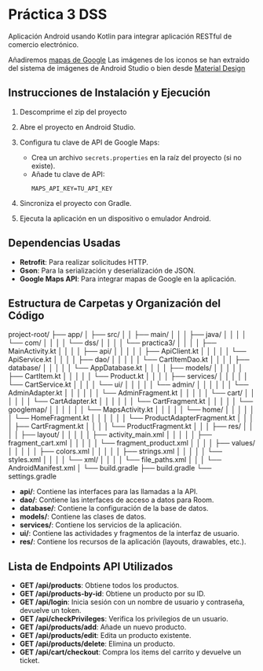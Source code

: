 # Práctica 3 DSS
Aplicación Android usando Kotlin para integrar aplicación RESTful de comercio electrónico.

Añadiremos [mapas de Google](https://developers.google.com/maps/documentation/android-sdk/start?hl=es-419)
Las imágenes de los iconos se han extraido del sistema de imágenes de Android Studio o bien desde 
[Material Design](https://fonts.google.com/icons)

## Instrucciones de Instalación y Ejecución

1. Descomprime el zip del proyecto

2. Abre el proyecto en Android Studio.

3. Configura tu clave de API de Google Maps:
    - Crea un archivo `secrets.properties` en la raíz del proyecto (si no existe).
    - Añade tu clave de API:
        ```properties
        MAPS_API_KEY=TU_API_KEY
        ```

4. Sincroniza el proyecto con Gradle.

5. Ejecuta la aplicación en un dispositivo o emulador Android.

## Dependencias Usadas

- **Retrofit**: Para realizar solicitudes HTTP.
- **Gson**: Para la serialización y deserialización de JSON.
- **Google Maps API**: Para integrar mapas de Google en la aplicación.

## Estructura de Carpetas y Organización del Código
project-root/
├── app/
│   ├── src/
│   │   ├── main/
│   │   │   ├── java/
│   │   │   │   └── com/
│   │   │   │   	└── dss/
│   │   │   │       	└── practica3/
│   │   │   │           	├── MainActivity.kt
│   │   │   │           	├── api/
│   │   │   │           	│   ├── ApiClient.kt
│   │   │   │           	│   └── ApiService.kt
│   │   │   │           	├── dao/
│   │   │   │           	│   └── CartItemDao.kt
│   │   │   │           	├── database/
│   │   │   │           	│   └── AppDatabase.kt
│   │   │   │           	├── models/
│   │   │   │           	│   ├── CartItem.kt
│   │   │   │           	│   └── Product.kt
│   │   │   │           	├── services/
│   │   │   │           	│   └── CartService.kt
│   │   │   │           	└── ui/
│   │   │   │           	│   └── admin/
│   │   │   │           	│   │   └── AdminAdapter.kt
│   │   │   │           	│   │   └── AdminFragment.kt
│   │   │   │           	│   └── cart/
│   │   │   │           	│   │   └── CartAdapter.kt
│   │   │   │           	│   │   └── CartFragment.kt
│   │   │   │           	│   └── googlemap/
│   │   │   │           	│   │   └── MapsActivity.kt
│   │   │   │           	│   └── home/
│   │   │   │           	│   │   └── HomeFragment.kt
│   │   │   │           	│   │   └── ProductAdapterFragment.kt
│   │   │   │               	├── CartFragment.kt
│   │   │   │               	└── ProductFragment.kt
│   │   │   ├── res/
│   │   │   │   ├── layout/
│   │   │   │   │   ├── activity_main.xml
│   │   │   │   │   ├── fragment_cart.xml
│   │   │   │   │   └── fragment_product.xml
│   │   │   │   ├── values/
│   │   │   │   │   ├── colors.xml
│   │   │   │   │   ├── strings.xml
│   │   │   │   │   └── styles.xml
│   │   │   │   └── xml/
│   │   │   │   	└── file_paths.xml
│   │   │   └── AndroidManifest.xml
│   └── build.gradle
├── build.gradle
└── settings.gradle

- **api/**: Contiene las interfaces para las llamadas a la API.
- **dao/**: Contiene las interfaces de acceso a datos para Room.
- **database/**: Contiene la configuración de la base de datos.
- **models/**: Contiene las clases de datos.
- **services/**: Contiene los servicios de la aplicación.
- **ui/**: Contiene las actividades y fragmentos de la interfaz de usuario.
- **res/**: Contiene los recursos de la aplicación (layouts, drawables, etc.).

## Lista de Endpoints API Utilizados

- **GET /api/products**: Obtiene todos los productos.
- **GET /api/products-by-id**: Obtiene un producto por su ID.
- **GET /api/login**: Inicia sesión con un nombre de usuario y contraseña, devuelve un token.
- **GET /api/checkPrivileges**: Verifica los privilegios de un usuario.
- **GET /api/products/add**: Añade un nuevo producto.
- **GET /api/products/edit**: Edita un producto existente.
- **GET /api/products/delete**: Elimina un producto.
- **GET /api/cart/checkout**: Compra los items del carrito y devuelve un ticket.